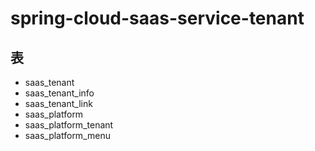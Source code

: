 # spring-cloud-saas-service-tenant

## 表
- saas_tenant
- saas_tenant_info
- saas_tenant_link
- saas_platform
- saas_platform_tenant
- saas_platform_menu